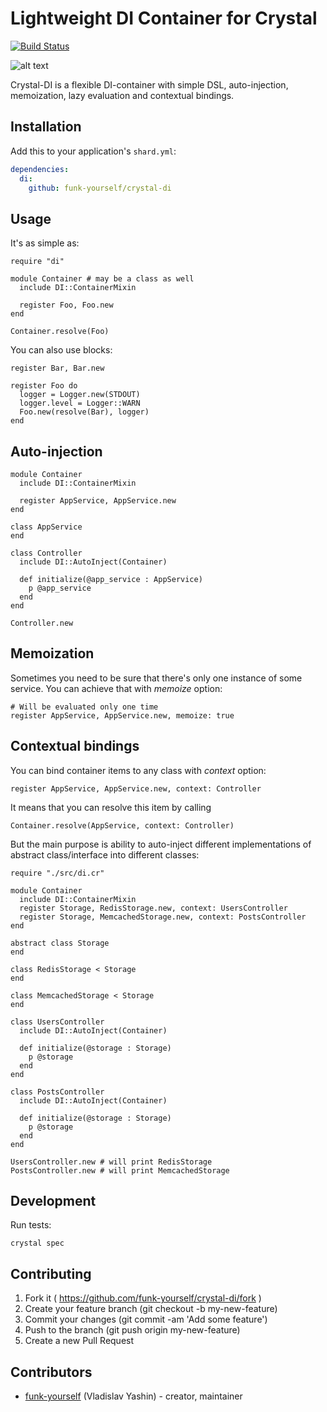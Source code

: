 # Lightweight DI Container for Crystal
[![Build Status](https://travis-ci.org/funk-yourself/crystal-di.svg?branch=master)](https://travis-ci.org/funk-yourself/crystal-di)

![alt text](http://imgur.com/GQ3lD0m.png "Crystal-DI")

Crystal-DI is a flexible DI-container with simple DSL, auto-injection, memoization, lazy evaluation and contextual bindings.

## Installation

Add this to your application's `shard.yml`:

```yaml
dependencies:
  di:
    github: funk-yourself/crystal-di
```

## Usage

It's as simple as:
```crystal
require "di"

module Container # may be a class as well
  include DI::ContainerMixin

  register Foo, Foo.new
end

Container.resolve(Foo)
```

You can also use blocks:

```Crystal
register Bar, Bar.new

register Foo do
  logger = Logger.new(STDOUT)
  logger.level = Logger::WARN
  Foo.new(resolve(Bar), logger)
end
```

## Auto-injection

```crystal
module Container
  include DI::ContainerMixin

  register AppService, AppService.new
end

class AppService
end

class Controller
  include DI::AutoInject(Container)

  def initialize(@app_service : AppService)
    p @app_service
  end
end

Controller.new
```

## Memoization
Sometimes you need to be sure that there's only one instance of some service. You can achieve that with *memoize* option:

```Crystal
# Will be evaluated only one time
register AppService, AppService.new, memoize: true
```

## Contextual bindings
You can bind container items to any class with *context* option:

```Crystal
register AppService, AppService.new, context: Controller
```

It means that you can resolve this item by calling

```Crystal
Container.resolve(AppService, context: Controller)
```

But the main purpose is ability to auto-inject different implementations of abstract class/interface into different classes:

```Crystal
require "./src/di.cr"

module Container
  include DI::ContainerMixin
  register Storage, RedisStorage.new, context: UsersController
  register Storage, MemcachedStorage.new, context: PostsController
end

abstract class Storage
end

class RedisStorage < Storage
end

class MemcachedStorage < Storage
end

class UsersController
  include DI::AutoInject(Container)

  def initialize(@storage : Storage)
    p @storage
  end
end

class PostsController
  include DI::AutoInject(Container)

  def initialize(@storage : Storage)
    p @storage
  end
end

UsersController.new # will print RedisStorage
PostsController.new # will print MemcachedStorage
```


## Development

Run tests:
```
crystal spec
```

## Contributing

1. Fork it ( https://github.com/funk-yourself/crystal-di/fork )
2. Create your feature branch (git checkout -b my-new-feature)
3. Commit your changes (git commit -am 'Add some feature')
4. Push to the branch (git push origin my-new-feature)
5. Create a new Pull Request

## Contributors

- [funk-yourself](https://github.com/funkthis) (Vladislav Yashin)  - creator, maintainer
